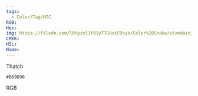 ```yaml
---
tags:
  - Color/Tag/NTC
RGB:
Hex:
img: https://filedn.com/l0hpzxl1f01yT7GHxtF8cyk/Color%20Snake/standard_csv_to_svg//B69D98.svg
CMYK:
HSL:
Name:
---
```

Thatch
```palette
#B69D98
```
RGB
